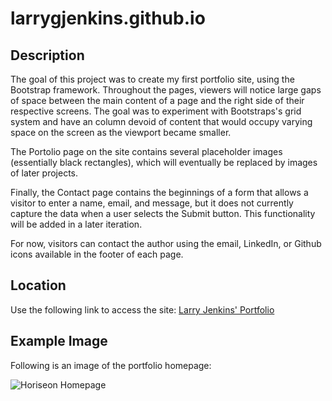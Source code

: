 # larrygjenkins.github.io
## Description
The goal of this project was to create my first portfolio site, using the Bootstrap framework. Throughout the pages, viewers will notice large gaps of space between the main content of a page and the right side of their respective screens. The goal was to experiment with Bootstraps's grid system and have an column devoid of content that would occupy varying space on the screen as the viewport became smaller. 

The Portolio page on the site contains several placeholder images (essentially black rectangles), which will eventually be replaced by images of later projects. 

Finally, the Contact page contains the beginnings of a form that allows a visitor to enter a name, email, and message, but it does not currently capture the data when a user selects the Submit button. This functionality will be added in a later iteration. 

For now, visitors can contact the author using the email, LinkedIn, or Github icons available in the footer of each page.

## Location
Use the following link to access the site: [Larry Jenkins' Portfolio](https://larrygjenkins.github.io/index.html)

## Example Image
Following is an image of the portfolio homepage:

![Horiseon Homepage](./assets/images/Horiseon-Homepage.png)